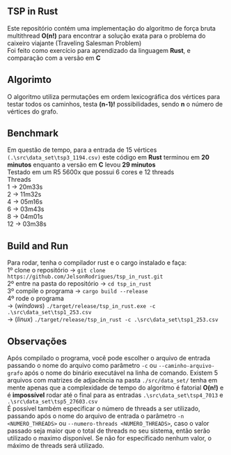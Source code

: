 ## **TSP in Rust** ##

Este repositório contém uma implementação do algoritmo de força bruta multithread **O(n!)**
para encontrar a solução exata para o problema do caixeiro viajante (Traveling Salesman Problem)<br>
Foi feito como exercício para aprendizado da linguagem **Rust**, e comparação com a versão em **C**

## Algorimto ##

O algoritmo utiliza permutações em ordem lexicográfica dos vértices para testar todos os caminhos,
testa **(n-1)!** possibilidades, sendo **n** o número de vértices do grafo.

## Benchmark ##

Em questão de tempo, para a entrada de 15 vértices `(.\src\data_set\tsp3_1194.csv)`
este código em **Rust** terminou em **20 minutos** enquanto a versão em **C** levou **29 minutos**<br>
Testado em um R5 5600x que possui 6 cores e 12 threads<br>
Threads <br>
1 -> 20m33s<br>
2 -> 11m32s<br>
4 -> 05m16s<br>
6 -> 03m43s<br>
8 -> 04m01s<br>
12 -> 03m38s<br>

## Build and Run ##

Para rodar, tenha o compilador rust e o cargo instalado e faça:<br>
1º clone o repositório -> `git clone https://github.com/JelsonRodrigues/tsp_in_rust.git`<br>
2º entre na pasta do repositório -> `cd tsp_in_rust`<br>
3º compile o programa -> `cargo build --release`<br>
4º rode o programa <br>-> (*windows*) `./target/release/tsp_in_rust.exe -c .\src\data_set\tsp1_253.csv`<br>
                   -> (*linux*)   `./target/release/tsp_in_rust -c .\src\data_set\tsp1_253.csv`<br>

## Observações ##

Após compilado o programa, você pode escolher o arquivo de entrada passando o nome do arquivo como parâmetro `-c` ou 
`--caminho-arquivo-grafo` após o nome do binário executável na linha de comando. Existem 5 arquivos com matrizes de adjacência na pasta
`./src/data_set/` tenha em mente apenas que a complexidade de tempo do algoritmo é fatorial **O(n!)** e 
é **impossível** rodar até o final para as entradas `.\src\data_set\tsp4_7013` e `.\src\data_set\tsp5_27603.csv`<br>
É possível também especificar o número de threads a ser utilizado, passando após o nome do arquivo de entrada o parâmetro 
`-n <NUMERO_THREADS>` ou `--numero-threads <NUMERO_THREADS>`, caso o valor passado seja maior que o total de threads no seu 
sistema, então serão utilizado o maximo disponível. Se não for especificado nenhum valor, o máximo de threads será utilizado.
